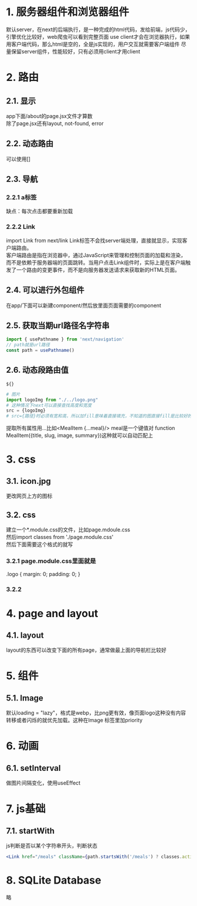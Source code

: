 # 1. 服务器组件和浏览器组件
默认server，在next的后端执行，是一种完成的html代码，发给前端，js代码少，引擎优化比较好，web爬虫可以看到完整页面
use client才会在浏览器执行，如果用客户端代码，那么html是空的，全是js实现的，用户交互就需要客户端组件
尽量保留server组件，性能较好，只有必须用client才用client
# 2. 路由
## 2.1. 显示
app下面/about的page.jsx文件才算数  
除了page.jsx还有layout, not-found, error
## 2.2. 动态路由
可以使用[]
## 2.3. 导航
### 2.2.1 a标签
缺点：每次点击都要重新加载
### 2.2.2 Link
import Link from next/link
Link标签不会找server端处理，直接就显示，实现客户端路由。  
客户端路由是指在浏览器中，通过JavaScript来管理和控制页面的加载和渲染，而不是依赖于服务器端的页面跳转。当用户点击Link组件时，实际上是在客户端触发了一个路由的变更事件，而不是向服务器发送请求来获取新的HTML页面。
## 2.4. 可以进行外包组件
在app/下面可以新建component/然后放里面页面需要的component
## 2.5. 获取当期url路径名字符串
```jsx
import { usePathname } from 'next/navigation' 
// path就是url路径
const path = usePathname()
```
## 2.6. 动态段路由值
`${}`
```python
# 图片
import logoImg from "./../logo.png"
# 这种情况下next可以直接查找高度和宽度
src = {logoImg}
# src={路径}时必须有宽和高，所以加fill意味着直接填充，不知道的图直接fill是比较好的处理方案。
```
提取所有属性用...比如<MealItem {...meal}/>
meal是一个键值对
function MealItem({title, slug, image, summary})这种就可以自动匹配上
# 3. css
## 3.1. icon.jpg
更改网页上方的图标
## 3.2. css
建立一个*.module.css的文件，比如page.mdoule.css  
然后import classes from './page.module.css'  
然后下面需要这个格式的就写<div className={classes.logo}></div>
### 3.2.1 page.module.css里面就是
.logo {
  margin: 0;
  padding: 0;
}
### 3.2.2


# 4. page and layout
## 4.1. layout
layout的东西可以改变下面的所有page，通常做最上面的导航栏比较好

# 5. 组件
## 5.1. Image
默认loading = "lazy"，格式是webp，比png更有效，像页面logo这种没有内容转移或者闪烁的就优先加载。这种在Image 标签里加priority

# 6. 动画
## 6.1. setInterval
做图片间隔变化，使用useEffect

# 7. js基础
## 7.1. startWith
js判断是否以某个字符串开头，判断状态
```jsx
<Link href="/meals" className={path.startsWith('/meals') ? classes.active : undefined}>
```

# 8. SQLite Database
略